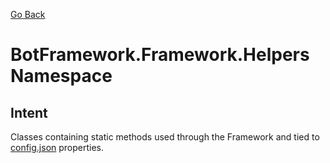 [Go Back](../../../REFERENCE.md)

# BotFramework.Framework.Helpers Namespace

## Intent

Classes containing static methods used through the Framework and tied to [config.json]() properties.